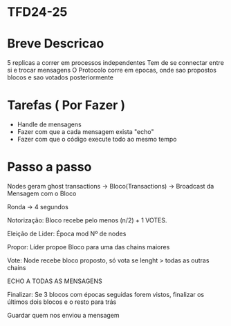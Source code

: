 # TFD24-25

# Breve Descricao

5 replicas a correr em processos independentes
Tem de se connectar entre si e trocar mensagens
O Protocolo corre em epocas, onde sao propostos blocos e sao votados posteriormente

# Tarefas ( Por Fazer )

- Handle de mensagens
- Fazer com que a cada mensagem exista "echo"
- Fazer com que o código execute todo ao mesmo tempo


# Passo a passo
Nodes geram ghost transactions -> Bloco(Transactions) -> Broadcast da Mensagem com o Bloco

Ronda -> 4 segundos

Notorização: Bloco recebe pelo menos (n/2) + 1 VOTES. 

Eleição de Lider: Época mod Nº de nodes

Propor: Líder propoe Bloco para uma das chains maiores

Vote: Node recebe bloco proposto, só vota se lenght > todas as outras chains

ECHO A TODAS AS MENSAGENS

Finalizar: Se 3 blocos com épocas seguidas forem vistos, finalizar os últimos dois blocos e o resto para trás

Guardar quem nos enviou a mensagem
